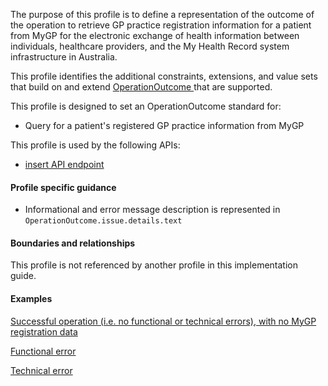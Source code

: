 The purpose of this profile is to define a representation of the outcome of the operation to retrieve GP practice registration information for a patient from MyGP for the electronic exchange of health information between individuals, healthcare providers, and the My Health Record system infrastructure in Australia.

This profile identifies the additional constraints, extensions, and value sets that build on and extend [OperationOutcome ](http://hl7.org/fhir/R4/operationoutcome.html) that are supported. 

This profile is designed to set an OperationOutcome standard for:
* Query for a patient's registered GP practice information from MyGP

This profile is used by the following APIs:
* [insert API endpoint](StructureDefinition-TBD-1.html)

#### Profile specific guidance
* Informational and error message description is represented in `OperationOutcome.issue.details.text` 


#### Boundaries and relationships
This profile is not referenced by another profile in this implementation guide.  


#### Examples
<a href="OperationOutcome-vpr-04.html">Successful operation (i.e. no functional or technical errors), with no MyGP registration data</a>

<a href="OperationOutcome-vpr-05.html">Functional error</a>

<a href="OperationOutcome-vpr-06.html">Technical error</a>